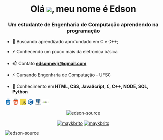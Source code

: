 <h1 align="center">Olá <img src="https://raw.githubusercontent.com/kaueMarques/kaueMarques/master/hi.gif" width="30px">, meu nome é Edson</h1>
<h3 align="center">Um estudante de Engenharia de Computação aprendendo na programação</h3>


- 🌱 Buscando aprendizado aprofundado em C e C++;

- ⚡ Conhecendo um pouco mais da eletronica básica

- 📫 Contato **edsonneyjr@gmail.com**

- ⚡ Cursando Engenharia de Computação - UFSC

- 💬 Conhecimento em **HTML, CSS, JavaScript, C, C++, NODE, SQL, Python**

<p align="left">
<img src="https://raw.githubusercontent.com/devicons/devicon/master/icons/css3/css3-plain-wordmark.svg" alt="css3"  width="20" height="20"/>
<img src="https://raw.githubusercontent.com/devicons/devicon/master/icons/html5/html5-original-wordmark.svg" alt="html5"  width="20" height="20"/>
<img src="https://raw.githubusercontent.com/devicons/devicon/master/icons/javascript/javascript-original.svg" alt="javascript" width="20" height="20"/>
<img src="https://raw.githubusercontent.com/devicons/devicon/master/icons/c/c-original.svg" alt="c" width="20" height="20"/>
<img src="https://raw.githubusercontent.com/devicons/devicon/master/icons/postgresql/postgresql-original-wordmark.svg" alt="postgresql" width="20" height="20"/>
<img src="https://raw.githubusercontent.com/devicons/devicon/master/icons/nodejs/nodejs-original-wordmark.svg" alt="nodejs" width="20" height="20"/></p><p align="center">
<img src="https://github-readme-stats.vercel.app/api?username=edson-source&show_icons=true" alt="edson-source"/> 
</p>

<p align="center">
<a href="https://linkedin.com/in/edson-martins" target="blank"><img align="center" src="https://cdn.jsdelivr.net/npm/simple-icons@3.0.1/icons/linkedin.svg" alt="maykbrito" height="20" width="20" /></a>
<a href="https://instagram.com/edsonney10_" target="blank"><img align="center" src="https://cdn.jsdelivr.net/npm/simple-icons@3.0.1/icons/instagram.svg" alt="maykbrito" height="20" width="20" /></a>
</p>


<p align="left"> <img src="https://komarev.com/ghpvc/?username=edson-source" alt="edson-source" /> </p>
